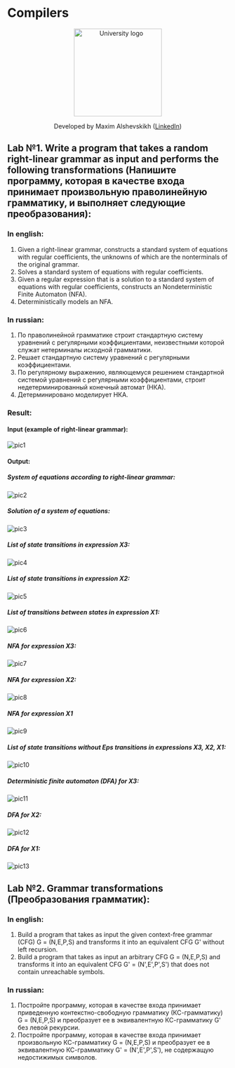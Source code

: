# Compilers
<!-- UNIVERSITY LOGO -->
<div align="center">
  <a href="https://bmstu.ru">
    <img src="https://user-images.githubusercontent.com/67475107/225371733-8fd6f639-bf62-49bd-866c-4e08116fa20c.png" alt="University logo" height="200">
  </a>
  
  Developed by Maxim Alshevskikh (<a href="https://www.linkedin.com/in/maxim-alshevskikh-b473b42b3/">LinkedIn</a>)
  <br/>
</div>


<h2>Lab №1. Write a program that takes a random right-linear grammar as input and performs the following transformations (Напишите программу, которая в качестве входа принимает произвольную праволинейную  грамматику, и выполняет следующие преобразования):</h2>
<h3>In english:</h3>
<ol>
  <li>Given a right-linear grammar, constructs a standard system of equations with regular coefficients, the unknowns of which are the nonterminals of the original grammar.</li>
  <li> Solves a standard system of equations with regular coefficients.</li>
  <li> Given a regular expression that is a solution to a standard system of equations with regular coefficients, constructs an Nondeterministic Finite Automaton (NFA).</li>
  <li> Deterministically models an NFA.</li>
</ol>
<h3>In russian:</h3>
<ol>
  <li>По праволинейной грамматике строит стандартную систему уравнений с регулярными коэффициентами, неизвестными которой служат нетерминалы исходной грамматики.</li>
  <li>Решает стандартную систему уравнений с регулярными коэффициентами.</li>
  <li>По регулярному выражению, являющемуся решением стандартной системой уравнений с регулярными коэффициентами, строит недетерминированный конечный автомат (НКА).</li>
  <li>Детерминировано моделирует НКА.</li>
</ol>

<h3>Result:</h3>

<h4>Input (example of right-linear grammar):</h4>

![pic1](https://github.com/user-attachments/assets/cde0b75e-e741-4d27-93ca-f71f220007d3)

<h4>Output:</h4>
<h5>System of equations according to right-linear grammar:</h5>

![pic2](https://github.com/user-attachments/assets/7058c06a-99df-4ee7-b1ee-3fd0688eb185)

<h5>Solution of a system of equations:</h5>

![pic3](https://github.com/user-attachments/assets/b8384632-142d-4c6d-9700-99989495a265)

<h5>List of state transitions in expression X3:</h5>

![pic4](https://github.com/user-attachments/assets/6c886239-29a5-4c90-8610-1b6916b48c7d)

<h5>List of state transitions in expression X2:</h5>

![pic5](https://github.com/user-attachments/assets/d78f6fde-81d4-4987-a68d-7725b2db6009)

<h5>List of transitions between states in expression X1:</h5>

![pic6](https://github.com/user-attachments/assets/6acbb740-73c5-413e-b3a1-6afd898697f9)

<h5>NFA for expression X3:</h5>

![pic7](https://github.com/user-attachments/assets/e3424969-3f54-401d-8ef4-7165a40056d9)

<h5>NFA for expression X2:</h5>

![pic8](https://github.com/user-attachments/assets/6c6c1115-86df-445c-95ff-71566eb1d5de)


<h5>NFA for expression X1</h5>

![pic9](https://github.com/user-attachments/assets/3658c44e-0532-43ae-9490-ea592d786638)


<h5>List of state transitions without Eps transitions in expressions X3, X2, X1:</h5>

![pic10](https://github.com/user-attachments/assets/1f92c225-6e3b-4dda-a9aa-42e02f945fd6)


<h5>Deterministic finite automaton (DFA) for X3:</h5>

![pic11](https://github.com/user-attachments/assets/b576e5be-ba09-4053-b115-cb2f1601396b)

<h5>DFA for X2:</h5>

![pic12](https://github.com/user-attachments/assets/886471ee-26ac-44ec-a8ed-ec0b82adf2da)

<h5>DFA for X1:</h5>

![pic13](https://github.com/user-attachments/assets/e233ccd2-8eec-4923-8375-06e195bc30e5)


<h2>Lab №2. Grammar transformations (Преобразования грамматик):</h2>
<h3>In english:</h3>
<ol>
  <li>Build a program that takes as input the given context-free grammar (CFG) G = (N,E,P,S) and transforms it into an equivalent CFG G' without left recursion.</li>
  <li>Build a program that takes as input an arbitrary CFG G = (N,E,P,S) and transforms it into an equivalent CFG G' = (N',E',P',S') that does not contain unreachable symbols.</li>
</ol>
<h3>In russian:</h3>
<ol>
  <li>Постройте программу, которая в качестве входа принимает приведенную контекстно-свободную грамматику (КС-грамматику) G = (N,E,P,S) и преобразует ее в эквивалентную КС-грамматику G' без левой рекурсии.</li>
  <li>Постройте программу, которая в качестве входа принимает произвольную КС-грамматику G = (N,E,P,S) и преобразует ее в эквивалентную КС-грамматику G' = (N',E',P',S'), не содержащую недостижимых символов.</li>
</ol>

